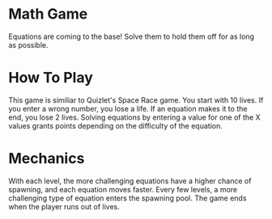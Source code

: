 Math Game
======
Equations are coming to the base! Solve them to hold them off for as long as possible.

# How To Play
This game is similiar to Quizlet's Space Race game. You start with 10 lives. If you enter a wrong number, you lose a life. If an equation makes it to the end, you lose 2 lives. Solving equations by entering a value for one of the X values grants points depending on the difficulty of the equation. 

# Mechanics
With each level, the more challenging equations have a higher chance of spawning, and each equation moves faster. Every few levels, a more challenging type of equation enters the spawning pool. The game ends when the player runs out of lives.